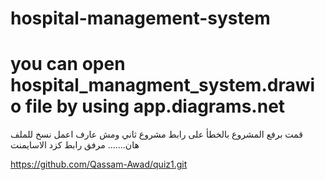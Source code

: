 # hospital-management-system
# you can open hospital_managment_system.drawio file by using app.diagrams.net 

قمت برفع المشروع بالخطأ على رابط مشروع ثاني ومش عارف اعمل نسخ للملف هان.......
مرفق رابط كزد الاسايمنت

https://github.com/Qassam-Awad/quiz1.git

